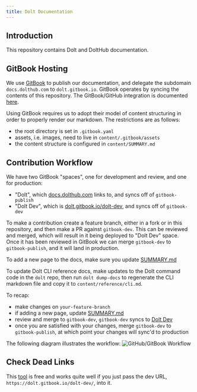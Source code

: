 ```yaml
---
title: Dolt Documentation
---
```


## Introduction

This repository contains Dolt and DoltHub documentation.

## GitBook Hosting

We use [GitBook](https://www.gitbook.com/) to publish our documentation, and delegate the subdomain `docs.dolthub.com` to `dolt.gitbook.io`. GitBook operates by syncing the contents of this repository. The GitBook/GitHub integration is documented [here](https://docs.gitbook.com).

Using GitBook requires us to adopt their model of content structuring in order to properly render our markdown. The restrictions are as follows:

- the root directory is set in `.gitbook.yaml`
- assets, i.e. images, need to live in `content/.gitbook/assets`
- the content structure is configured in `content/SUMMARY.md`

## Contribution Workflow

We have two GitBook "spaces", one for development and review, and one for production:

- "Dolt", which [docs.dolthub.com](https://docs.dolthub.com/) links to, and syncs off of `gitbook-publish`
- "Dolt Dev", which is [dolt.gitbook.io/dolt-dev](https://dolt.gitbook.io/dolt-dev/), and syncs off of `gitbook-dev`

To make a contribution create a feature branch, either in a fork or in this repository, and then make a PR against `gitbook-dev`. This can be reviewed and merged, which will result in it being deployed to "Dolt Dev" space. Once it has been reviewed in GitBook we can merge `gitbook-dev` to `gitbook-publish`, and it will land in production.

To add a new page to the docs, make sure you update [SUMMARY.md](https://github.com/dolthub/docs/blob/gitbook-publish/content/SUMMARY.md)

To update Dolt CLI reference docs, make updates to the Dolt command code in the `dolt` repo, then run `dolt dump-docs` to regenerate the CLI markdown file and copy it to `content/reference/cli.md`.

To recap:

- make changes on `your-feature-branch`
- if adding a new page, update [SUMMARY.md](https://github.com/dolthub/docs/blob/gitbook-publish/content/SUMMARY.md)
- review and merge to `gitbook-dev`, `gitbook-dev` syncs to [Dolt Dev](https://dolt.gitbook.io/dolt-dev/)
- once you are satisfied with your changes, merge `gitbook-dev` to `gitbook-publish`, at which point your changes will sync'd to production

The following diagram illustrates the workflow:
![GitHub/GitBook Workflow](gitbook_workflow.png)

## Check Dead Links

This [tool](https://www.deadlinkchecker.com/) is free and works quite well if you just pass the dev URL, `https://dolt.gitbook.io/dolt-dev/`, into it.
